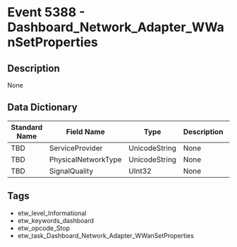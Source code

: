 # Event 5388 - Dashboard_Network_Adapter_WWanSetProperties

## Description
None

## Data Dictionary
|Standard Name|Field Name|Type|Description|Sample Value|
|---|---|---|---|---|
|TBD|ServiceProvider|UnicodeString|None|`None`|
|TBD|PhysicalNetworkType|UnicodeString|None|`None`|
|TBD|SignalQuality|UInt32|None|`None`|

## Tags
* etw_level_Informational
* etw_keywords_dashboard
* etw_opcode_Stop
* etw_task_Dashboard_Network_Adapter_WWanSetProperties